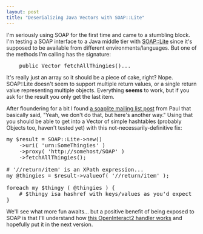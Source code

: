 ```yaml
---
layout: post
title: "Deserializing Java Vectors with SOAP::Lite"
---
```




<p>I'm seriously using SOAP for the first time and came to a stumbling block. I'm testing a SOAP interface to a Java middle tier with <a href="http://search.cpan.org/dist/SOAP-Lite/">SOAP::Lite</a> since it's supposed to be available from different environments/languages. But one of the methods I'm calling has the signature:</p>

<pre class="sourceCode">
    public Vector fetchAllThingies()...
</pre>

<p>It's really just an array so it should be a piece of cake, right? Nope. SOAP::Lite doesn't seem to support multiple return values, or a single return value representing multiple objects. Everything <b>seems</b> to work, but if you ask for the result you only get the last item.</p>

<p>After floundering for a bit I found <a href="http://groups.yahoo.com/group/soaplite/message/550">a soaplite mailing list post</a> from Paul that basically said, "Yeah, we don't do that, but here's another way." Using that you should be able to get into a Vector of simple hashtables (probably Objects too, haven't tested yet) with this not-necessarily-definitive fix:</p>

<pre class="sourceCode">
my $result = SOAP::Lite->new()
    ->uri( 'urn:SomeThingies' )
    ->proxy( 'http://somehost/SOAP' )
    ->fetchAllThingies();
   
# '//return/item' is an XPath expression...
my @thingies = $result->valueof( '//return/item' );
   
foreach my $thingy ( @thingies ) {
    # $thingy isa hashref with keys/values as you'd expect
}
</pre>

<p>We'll see what more fun awaits... but a positive benefit of being exposed to SOAP is that I'll understand how <a href="http://sourceforge.net/mailarchive/forum.php?thread_id=5062057&forum_id=3222">this OpenInteract2 handler works</a> and hopefully put it in the next version.


